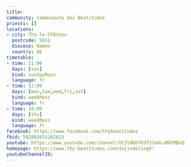 ```yaml
---
title:
community: Communauté des Béatitudes
priests: []
locations:
- city: Thy-le-Château
  postcode: 5651
  diocese: Namen
  country: BE
timetable:
- time: 11:00
  days: [sun]
  kind: sundayMass
  language: fr
- time: 12:00
  days: [mon,tue,wed,fri,sat]
  kind: weekMass
  language: fr
- time: 18:00
  days: [thu]
  kind: weekMass
  language: fr
facebook: https://www.facebook.com/thybeatitudes
fbid: 592802614102813
youtube: https://www.youtube.com/channel/UC3lWbDfR3f32aHLuM8YMBnQ
homepage: https://www.thy-beatitudes.com/dajindeling#!
youtubeChannelID:
---
```

